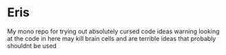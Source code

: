 # Eris
My mono repo for trying out absolutely cursed code ideas warning looking at the code in here may kill brain cells and are terrible ideas that probably shouldnt be used
